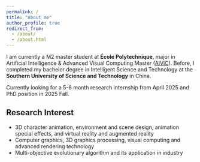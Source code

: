```yaml
---
permalink: /
title: "About me"
author_profile: true
redirect_from: 
  - /about/
  - /about.html
---
```


I am currently a M2 master student at **École Polytechnique**, major in Artificial Intelligence & Advanced Visual Computing Master ([AiViC](https://programmes.polytechnique.edu/en/master/all-msct-programs/artificial-intelligence-advanced-visual-computing-master)). Before, I completed my bachelor degree in Intelligent Science and Technology at the **Southern University of Science and Technology** in China.

Currently looking for a 5-6 month research internship from April 2025 and PhD position in 2025 Fall.

Research Interest
------
- 3D character animation, environment and scene design, animation special effects, and virtual reality and augmented reality
- Computer graphics, 3D graphics processing, visual computing and advanced rendering technology
- Multi-objective evolutionary algorithm and its application in industry
